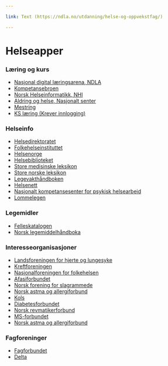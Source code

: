 ```yaml
---

link: Text (https://ndla.no/utdanning/helse-og-oppvekstfag/)

---
```

# Helseapper

### Læring og kurs

- [Nasjonal digital læringsarena, NDLA ](https://ndla.no/utdanning/helse-og-oppvekstfag/)<br>
- [Kompetansebroen ](https://www.kompetansebroen.no/e-laering?o=ahus/)<br>
- [Norsk Helseinformatikk, NHI ](https://www.kompetansebroen.no/e-laering?o=ahus/)<br>
- [Aldring og helse, Nasjonalt senter ](https://www.aldringoghelse.no/)<br>
- [Mestring ](https://mestring.no/)<br>
- [KS læring (Krever innlogging) ](https://www.kslaring.no/local/catalogue/index.php)<br>

### Helseinfo

- [Helsedirektoratet ](https://www.helsedirektoratet.no/)<br>
- [Folkehelseinstituttet ](https://www.fhi.no/)<br>
- [Helsenorge ](https://www.helsenorge.no/)<br>
- [Helsebiblioteket ](https://www.aldringoghelse.no/)<br>
- [Store medisinske leksikon ](https://sml.snl.no/)<br>
- [Store norske leksikon ](https://snl.no/helse-_og_omsorgstjenester)<br>
- [Legevakthåndboken ](https://lvh.no/)<br>
- [Helsenett ](https://www.helsenett.no/)<br>
- [Nasjonalt kompetansesenter for psykisk helsearbeid ](https://www.lommelegen.no/)<br>
- [Lommelegen ](https://www.lommelegen.no/)<br>

### Legemidler

- [Felleskatalogen ](https://www.felleskatalogen.no/medisin/)<br>
- [Norsk legemiddelhåndboka ](https://www.legemiddelhandboka.no/)<br>

### Interesseorganisasjoner

- [Landsforeningen for hjerte og lungesyke ](https://www.lhl.no/)<br>
- [Kreftforeningen ](https://kreftforeningen.no/)<br>
- [Nasjonalforeningen for folkehelsen ](https://nasjonalforeningen.no/)<br>
- [Afasiforbundet ](https://afasi.no/)<br>
- [Norsk forening for slagrammede ](http://slagrammede.org)<br>
- [Norsk astma og allergiforbund ](https://www.naaf.no/)<br>
- [Kols ](https://www.sunnaas.no/seksjon/RKR/Documents/RKR-lunge_E-bok%20kols%20Ahus%20pasientoppl%C3%A6ring.pdf)<br>
- [Diabetesforbundet ](https://www.diabetes.no/)<br>
- [Norsk revmatikerforbund ](https://www.revmatiker.no//)<br>
- [MS-forbundet ](https://www.ms.no/)<br>
- [Norsk astma og allergiforbund ](https://www.naaf.no/)<br>

### Fagforeninger

- [Fagforbundet ](https://www.fagforbundet.no/yrke/helsefagarbeider/)<br>
- [Delta ](https://www.delta.no/yrke/helsefagarbeidere-i-delta/)<br>


